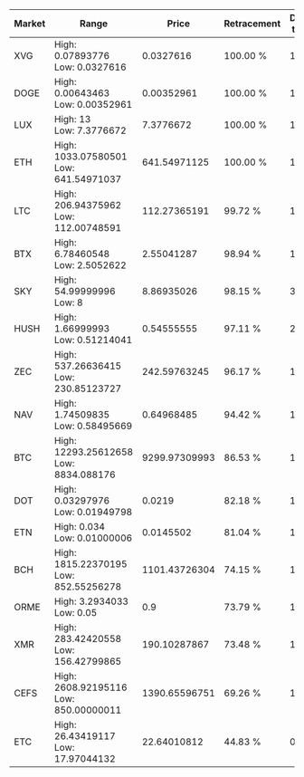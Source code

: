 | Market | Range | Price| Retracement | Doubles to 50% |
| --- | --- | --- | --- | --- |
| XVG | High: 0.07893776<br />Low: 0.0327616 | 0.0327616 | 100.00 % | 1.70 |
| DOGE | High: 0.00643463<br />Low: 0.00352961 | 0.00352961 | 100.00 % | 1.41 |
| LUX | High: 13<br />Low: 7.3776672 | 7.3776672 | 100.00 % | 1.38 |
| ETH | High: 1033.07580501<br />Low: 641.54971037 | 641.54971125 | 100.00 % | 1.31 |
| LTC | High: 206.94375962<br />Low: 112.00748591 | 112.27365191 | 99.72 % | 1.42 |
| BTX | High: 6.78460548<br />Low: 2.5052622 | 2.55041287 | 98.94 % | 1.82 |
| SKY | High: 54.99999996<br />Low: 8 | 8.86935026 | 98.15 % | 3.55 |
| HUSH | High: 1.66999993<br />Low: 0.51214041 | 0.54555555 | 97.11 % | 2.00 |
| ZEC | High: 537.26636415<br />Low: 230.85123727 | 242.59763245 | 96.17 % | 1.58 |
| NAV | High: 1.74509835<br />Low: 0.58495669 | 0.64968485 | 94.42 % | 1.79 |
| BTC | High: 12293.25612658<br />Low: 8834.088176 | 9299.97309993 | 86.53 % | 1.14 |
| DOT | High: 0.03297976<br />Low: 0.01949798 | 0.0219 | 82.18 % | 1.20 |
| ETN | High: 0.034<br />Low: 0.01000006 | 0.0145502 | 81.04 % | 1.51 |
| BCH | High: 1815.22370195<br />Low: 852.55256278 | 1101.43726304 | 74.15 % | 1.21 |
| ORME | High: 3.2934033<br />Low: 0.05 | 0.9 | 73.79 % | 1.86 |
| XMR | High: 283.42420558<br />Low: 156.42799865 | 190.10287867 | 73.48 % | 1.16 |
| CEFS | High: 2608.92195116<br />Low: 850.00000011 | 1390.65596751 | 69.26 % | 1.24 |
| ETC | High: 26.43419117<br />Low: 17.97044132 | 22.64010812 | 44.83 % | 0.00 |
